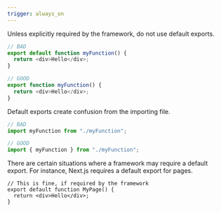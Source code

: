 ```yaml
---
trigger: always_on
---
```


Unless explicitly required by the framework, do not use default exports.

```ts
// BAD
export default function myFunction() {
  return <div>Hello</div>;
}
```

```ts
// GOOD
export function myFunction() {
  return <div>Hello</div>;
}
```

Default exports create confusion from the importing file.

```ts
// BAD
import myFunction from "./myFunction";
```

```ts
// GOOD
import { myFunction } from "./myFunction";
```

There are certain situations where a framework may require a default export. For instance, Next.js requires a default export for pages.

```tsx
// This is fine, if required by the framework
export default function MyPage() {
  return <div>Hello</div>;
}
```
